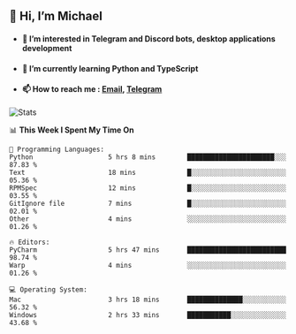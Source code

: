 ## 👋 Hi, I’m Michael
- #### 👀 I’m interested in Telegram and Discord bots, desktop applications development
- #### 🌱 I’m currently learning Python and TypeScript
- #### 📫 How to reach me : [Email](mailto:misha@kurapov.ru), [Telegram](https://t.me/mkurapov)

![Stats](https://github-readme-stats.vercel.app/api?username=krpff&show_icons=true&theme=github_dark&hide_border=true&hide=issues&count_private=true&layout=compact)


<!--START_SECTION:waka-->
📊 **This Week I Spent My Time On** 

```text
💬 Programming Languages: 
Python                   5 hrs 8 mins        ██████████████████████░░░   87.83 % 
Text                     18 mins             █░░░░░░░░░░░░░░░░░░░░░░░░   05.36 % 
RPMSpec                  12 mins             █░░░░░░░░░░░░░░░░░░░░░░░░   03.55 % 
GitIgnore file           7 mins              █░░░░░░░░░░░░░░░░░░░░░░░░   02.01 % 
Other                    4 mins              ░░░░░░░░░░░░░░░░░░░░░░░░░   01.26 % 

🔥 Editors: 
PyCharm                  5 hrs 47 mins       █████████████████████████   98.74 % 
Warp                     4 mins              ░░░░░░░░░░░░░░░░░░░░░░░░░   01.26 % 

💻 Operating System: 
Mac                      3 hrs 18 mins       ██████████████░░░░░░░░░░░   56.32 % 
Windows                  2 hrs 33 mins       ███████████░░░░░░░░░░░░░░   43.68 % 
```


<!--END_SECTION:waka-->
